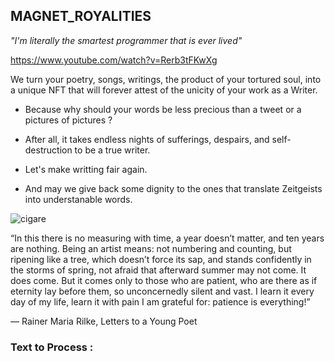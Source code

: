 ##  MAGNET_ROYALITIES

*"I'm literally the smartest programmer that is ever lived"*

https://www.youtube.com/watch?v=Rerb3tFKwXg 

We turn your poetry, songs, writings, the product of your tortured soul, into a unique NFT that will forever attest of the unicity of your work as a Writer.

- Because why should your words be less precious than a tweet or a pictures of pictures ? 

- After all, it takes endless nights of sufferings, despairs, and self-destruction to be a true writer. 

- Let's make writting fair again. 

- And may we give back some dignity to the ones that translate Zeitgeists into understanable words. 



![cigare](https://i.kym-cdn.com/entries/icons/facebook/000/032/824/selfie.jpg)

“In this there is no measuring with time, a year doesn’t matter, and ten years are nothing. Being an artist means: not numbering and counting, but ripening like a tree, which doesn’t force its sap, and stands confidently in the storms of spring, not afraid that afterward summer may not come. It does come. But it comes only to those who are patient, who are there as if eternity lay before them, so unconcernedly silent and vast. I learn it every day of my life, learn it with pain I am grateful for: patience is everything!”

― Rainer Maria Rilke, Letters to a Young Poet


### Text to Process :
